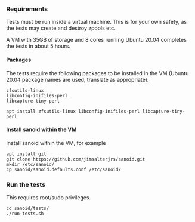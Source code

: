 ### Requirements ###
Tests must be run inside a virtual machine. This is for your own safety, as the tests may create and destroy zpools etc.

A VM with 35GB of storage and 8 cores running Ubuntu 20.04 completes the tests in about 5 hours.  

#### Packages ####
The tests require the following packages to be installed in the VM (Ubuntu 20.04 package names are used, translate as appropriate):
```
zfsutils-linux
libconfig-inifiles-perl
libcapture-tiny-perl
```
```
apt install zfsutils-linux libconfig-inifiles-perl libcapture-tiny-perl
```

#### Install sanoid within the VM ####
Install sanoid within the VM, for example
```
apt install git
git clone https://github.com/jimsalterjrs/sanoid.git
mkdir /etc/sanoid/
cp sanoid/sanoid.defaults.conf /etc/sanoid/
```

### Run the tests ##
This requires root/sudo privileges.
```
cd sanoid/tests/
./run-tests.sh
```